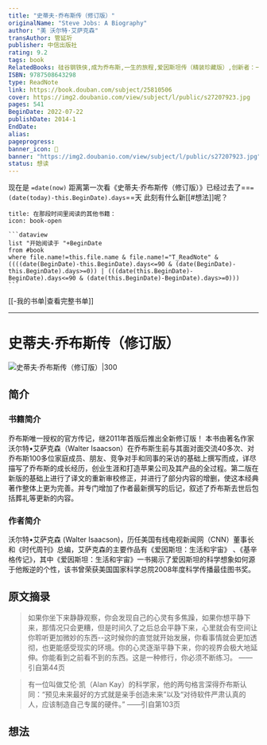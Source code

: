 ```yaml
---
title: "史蒂夫·乔布斯传（修订版）"
originalName: "Steve Jobs: A Biography"
author: "美 沃尔特·艾萨克森"
transAuthor: 管延圻
publisher: 中信出版社
rating: 9.2
tags: book
RelatedBooks: 硅谷钢铁侠,成为乔布斯,一生的旅程,爱因斯坦传（精装珍藏版）,创新者：一群技术狂人和鬼才程序员...,鞋狗,心若菩提,列奥纳多·达·芬奇传,邓小平时代,维特根斯坦传
ISBN: 9787508643298
type: ReadNote
link: https://book.douban.com/subject/25810506
cover: https://img2.doubanio.com/view/subject/l/public/s27207923.jpg
pages: 541
BeginDate: 2022-07-22
publishDate: 2014-1
EndDate:
alias:
pageprogress:
banner_icon: 📖
banner: "https://img2.doubanio.com/view/subject/l/public/s27207923.jpg"
status: 想读
---
```


现在是 `=date(now)`
距离第一次看《史蒂夫·乔布斯传（修订版）》已经过去了==`=(date(today)-this.BeginDate).days`==天
此刻有什么新[[#想法]]呢？
````ad-abstract
title: 在那段时间里阅读的其他书籍：
icon: book-open

```dataview
list "开始阅读于 "+BeginDate
from #book
where file.name!=this.file.name & file.name!="T_ReadNote" & ((((date(BeginDate)-this.BeginDate).days<=90 & (date(BeginDate)-this.BeginDate).days>=0)) | (((date(this.BeginDate)-BeginDate).days<=90 & (date(this.BeginDate)-BeginDate).days>=0)))
```
````
[[-我的书单|查看完整书单]]

---
# 史蒂夫·乔布斯传（修订版）

![史蒂夫·乔布斯传（修订版）|300](https://img2.doubanio.com/view/subject/l/public/s27207923.jpg)

## 简介
### 书籍简介

乔布斯唯一授权的官方传记，继2011年首版后推出全新修订版！
本书由著名作家沃尔特•艾萨克森（Walter Isaacson）在乔布斯生前与其面对面交流40多次、对乔布斯100多位家庭成员、朋友、竞争对手和同事的采访的基础上撰写而成，详尽描写了乔布斯的成长经历，创业生涯和打造苹果公司及其产品的全过程。第二版在新版的基础上进行了译文的重新审校修正，并进行了部分内容的增删，使这本经典著作整体上更为完善。并专门增加了作者最新撰写的后记，叙述了乔布斯去世后包括葬礼等更新的内容。


### 作者简介

沃尔特•艾萨克森 (Walter Isaacson)，历任美国有线电视新闻网（CNN）董事长和《时代周刊》总编，艾萨克森的主要作品有《爱因斯坦：生活和宇宙》 、《基辛格传记》，其中《爱因斯坦：生活和宇宙》一书揭示了爱因斯坦的科学想象如何源于他叛逆的个性，该书曾荣获美国国家科学总院2008年度科学传播最佳图书奖。


## 原文摘录
> 如果你坐下来静静观察，你会发现自己的心灵有多焦躁，如果你想平静下来，那情况只会更糟，但是时间久了之后总会平静下来，心里就会有空间让你聆听更加微妙的东西--这时候你的直觉就开始发展，你看事情就会更加透彻，也更能感受现实的环境。你的心灵逐渐平静下来，你的视界会极大地延伸。你能看到之前看不到的东西。这是一种修行，你必须不断练习。
——引自第44页

> 有一位叫做艾伦·凯（Alan Kay）的科学家，他的两句格言深得乔布斯认同：“预见未来最好的方式就是亲手创造未来”以及“对待软件严肃认真的人，应该制造自己专属的硬件。”
——引自第103页

## 想法
